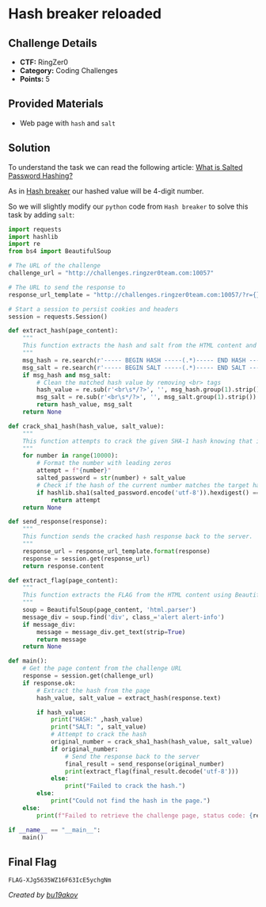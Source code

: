 # Hash breaker reloaded

## Challenge Details 

- **CTF:** RingZer0
- **Category:** Coding Challenges
- **Points:** 5

## Provided Materials

- Web page with `hash` and `salt`


## Solution

To understand the task we can read the following article: [What is Salted Password Hashing?](https://www.geeksforgeeks.org/what-is-salted-password-hashing/)

As in [Hash breaker](https://github.com/bu19akov/CTF-Challenge-Solutions/blob/main/RingZer0_CTF/coding_challenges/Hash%20breaker%20(4p)/solution.md) our hashed value will be 4-digit number.

So we will slightly modify our `python` code from `Hash breaker` to solve this task by adding `salt`:

```python
import requests
import hashlib
import re
from bs4 import BeautifulSoup

# The URL of the challenge
challenge_url = "http://challenges.ringzer0team.com:10057"

# The URL to send the response to
response_url_template = "http://challenges.ringzer0team.com:10057/?r={}"

# Start a session to persist cookies and headers
session = requests.Session()

def extract_hash(page_content):
    """
    This function extracts the hash and salt from the HTML content and cleans it of any <br> tags.
    """
    msg_hash = re.search(r'----- BEGIN HASH -----(.*)----- END HASH -----', page_content, re.DOTALL | re.S)
    msg_salt = re.search(r'----- BEGIN SALT -----(.*)----- END SALT -----', page_content, re.DOTALL | re.S)
    if msg_hash and msg_salt:
        # Clean the matched hash value by removing <br> tags
        hash_value = re.sub(r'<br\s*/?>', '', msg_hash.group(1).strip()).strip()
        msg_salt = re.sub(r'<br\s*/?>', '', msg_salt.group(1).strip()).strip()
        return hash_value, msg_salt
    return None

def crack_sha1_hash(hash_value, salt_value):
    """
    This function attempts to crack the given SHA-1 hash knowing that it's between 0000 and 9999.
    """
    for number in range(10000):
        # Format the number with leading zeros
        attempt = f"{number}"
        salted_password = str(number) + salt_value
        # Check if the hash of the current number matches the target hash
        if hashlib.sha1(salted_password.encode('utf-8')).hexdigest() == hash_value:
            return attempt
    return None

def send_response(response):
    """
    This function sends the cracked hash response back to the server.
    """
    response_url = response_url_template.format(response)
    response = session.get(response_url)
    return response.content

def extract_flag(page_content):
    """
    This function extracts the FLAG from the HTML content using BeautifulSoup.
    """
    soup = BeautifulSoup(page_content, 'html.parser')
    message_div = soup.find('div', class_='alert alert-info')
    if message_div:
        message = message_div.get_text(strip=True)
        return message
    return None

def main():
    # Get the page content from the challenge URL
    response = session.get(challenge_url)
    if response.ok:
        # Extract the hash from the page
        hash_value, salt_value = extract_hash(response.text)

        if hash_value:
            print("HASH:" ,hash_value)
            print("SALT: ", salt_value)
            # Attempt to crack the hash
            original_number = crack_sha1_hash(hash_value, salt_value)
            if original_number:
                # Send the response back to the server
                final_result = send_response(original_number)
                print(extract_flag(final_result.decode('utf-8')))
            else:
                print("Failed to crack the hash.")
        else:
            print("Could not find the hash in the page.")
    else:
        print(f"Failed to retrieve the challenge page, status code: {response.status_code}")

if __name__ == "__main__":
    main()
```

## Final Flag

`FLAG-XJg5635WZ16F63IcE5ychgNm`

*Created by [bu19akov](https://github.com/bu19akov)*